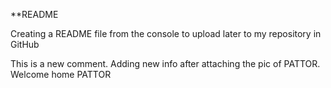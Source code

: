 **README

Creating a README file from the console to upload later to my repository in GitHub

This is a new comment. Adding new info after attaching the pic of PATTOR.
Welcome home PATTOR